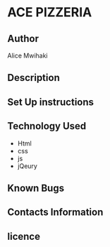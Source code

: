 # ACE PIZZERIA #

## Author ##
Alice Mwihaki

## Description ##

## Set Up instructions ##

## Technology Used ##
- Html
- css
- js
- jQeury

## Known Bugs ##

## Contacts Information ##

## licence ##